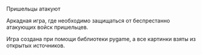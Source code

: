 Пришельцы атакуют

Аркадная игра, где необходимо защищаться от беспрестанно атакующих войск пришельцев.

Игра создана при помощи библиотеки pygame, а все картинки взяты из открытых источников.
